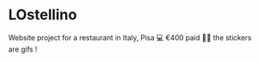 # LOstellino

Website project for a restaurant in Italy, Pisa 
💻
€400 paid 💫💥
the stickers are gifs !
